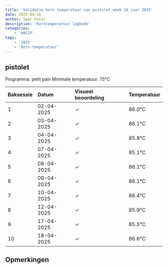 ```yaml
---
title: 'Validatie kern temperatuur van pistolet week 16 jaar 2025'
date: 2025-04-16
author: Spar Pater
description: 'Kerntemperatuur logboek'
categories:
    - 'HACCP'
tags:
    - '2025'
    - 'Kern-temperatuur'
---
```


## pistolet

Programma: petit pain
Minimale temperatuur: 75°C

| Baksessie | Datum | Visueel beoordeling | Temperatuur |
|:---|:---|:---|:---|
| 1 | 02-04-2025 | &check; | 86.0°C |
| 2 | 03-04-2025 | &check; | 86.1°C |
| 3 | 04-04-2025 | &check; | 85.8°C |
| 4 | 07-04-2025 | &check; | 85.1°C |
| 5 | 08-04-2025 | &check; | 86.1°C |
| 6 | 09-04-2025 | &check; | 86.1°C |
| 7 | 10-04-2025 | &check; | 86.4°C |
| 8 | 12-04-2025 | &check; | 85.9°C |
| 9 | 17-04-2025 | &check; | 85.5°C |
| 10 | 18-04-2025 | &check; | 86.6°C |

## Opmerkingen



